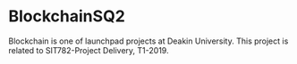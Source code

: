 # BlockchainSQ2
Blockchain is one of launchpad projects at Deakin University. This project is related to SIT782-Project Delivery, T1-2019.
